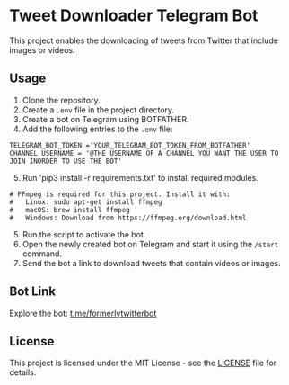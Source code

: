# Tweet Downloader Telegram Bot

This project enables the downloading of tweets from Twitter that include images or videos.

## Usage

1. Clone the repository.
2. Create a `.env` file in the project directory.
3. Create a bot on Telegram using BOTFATHER.
4. Add the following entries to the `.env` file:
```
TELEGRAM_BOT_TOKEN ='YOUR_TELEGRAM_BOT_TOKEN_FROM_BOTFATHER'
CHANNEL_USERNAME = '@THE USERNAME OF A CHANNEL YOU WANT THE USER TO JOIN INORDER TO USE THE BOT'
```
5. Run 'pip3 install -r requirements.txt' to install required modules.

```
# FFmpeg is required for this project. Install it with:
#   Linux: sudo apt-get install ffmpeg
#   macOS: brew install ffmpeg
#   Windows: Download from https://ffmpeg.org/download.html

```

5. Run the script to activate the bot.
6. Open the newly created bot on Telegram and start it using the `/start` command.
7. Send the bot a link to download tweets that contain videos or images.

## Bot Link

Explore the bot: [t.me/formerlytwitterbot](https://t.me/formerlytwitterbot)

## License

This project is licensed under the MIT License - see the [LICENSE](LICENSE) file for details.
